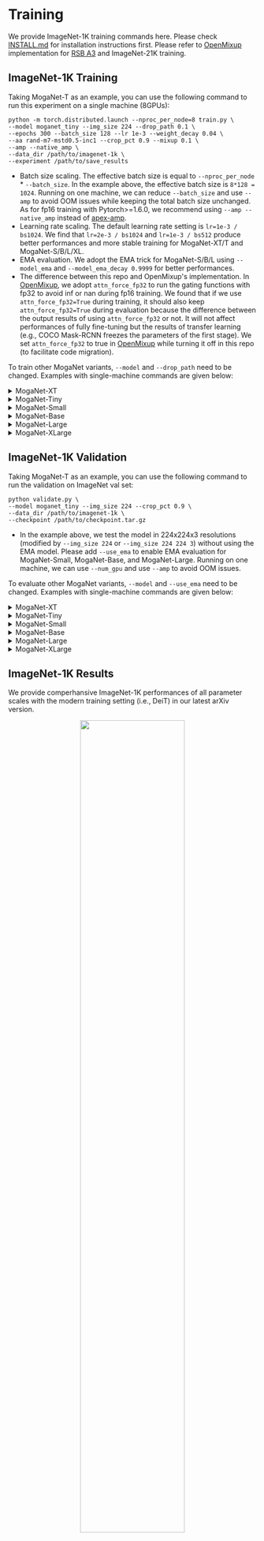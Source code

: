# Training

We provide ImageNet-1K training commands here. Please check [INSTALL.md](INSTALL.md) for installation instructions first. Please refer to [OpenMixup](https://github.com/Westlake-AI/openmixup/tree/main/configs/classification/imagenet/moganet) implementation for [RSB A3](https://arxiv.org/abs/2110.00476) and ImageNet-21K training.

## ImageNet-1K Training

Taking MogaNet-T as an example, you can use the following command to run this experiment on a single machine (8GPUs): 
```
python -m torch.distributed.launch --nproc_per_node=8 train.py \
--model moganet_tiny --img_size 224 --drop_path 0.1 \
--epochs 300 --batch_size 128 --lr 1e-3 --weight_decay 0.04 \
--aa rand-m7-mstd0.5-inc1 --crop_pct 0.9 --mixup 0.1 \
--amp --native_amp \
--data_dir /path/to/imagenet-1k \
--experiment /path/to/save_results
```

- Batch size scaling. The effective batch size is equal to `--nproc_per_node` * `--batch_size`. In the example above, the effective batch size is `8*128 = 1024`. Running on one machine, we can reduce `--batch_size` and use `--amp` to avoid OOM issues while keeping the total batch size unchanged. As for fp16 training with Pytorch>=1.6.0, we recommend using `--amp --native_amp` instead of [apex-amp](https://github.com/NVIDIA/apex).
- Learning rate scaling. The default learning rate setting is `lr=1e-3 / bs1024`. We find that `lr=2e-3 / bs1024` and `lr=1e-3 / bs512` produce better performances and more stable training for MogaNet-XT/T and MogaNet-S/B/L/XL.
- EMA evaluation. We adopt the EMA trick for MogaNet-S/B/L using `--model_ema` and `--model_ema_decay 0.9999` for better performances.
- The difference between this repo and OpenMixup's implementation. In [OpenMixup](https://github.com/Westlake-AI/openmixup), we adopt `attn_force_fp32` to run the gating functions with fp32 to avoid inf or nan during fp16 training. We found that if we use `attn_force_fp32=True` during training, it should also keep `attn_force_fp32=True` during evaluation because the difference between the output results of using `attn_force_fp32` or not. It will not affect performances of fully fine-tuning but the results of transfer learning (e.g., COCO Mask-RCNN freezes the parameters of the first stage). We set `attn_force_fp32` to true in [OpenMixup](https://github.com/Westlake-AI/openmixup) while turning it off in this repo (to facilitate code migration).

To train other MogaNet variants, `--model` and `--drop_path` need to be changed. Examples with single-machine commands are given below:

<details>
<summary>
MogaNet-XT
</summary>
Single-machine (8GPUs) with the input size of 224:

```
python -m torch.distributed.launch --nproc_per_node=8 train.py \
--model moganet_xtiny --img_size 224 --drop_path 0.05 \
--epochs 300 --batch_size 128 --lr 1e-3 --weight_decay 0.03 \
--aa rand-m7-mstd0.5-inc1 --crop_pct 0.9 --mixup 0.1 \
--amp --native_amp \
--data_dir /path/to/imagenet-1k \
--experiment /path/to/save_results
```
</details>

<details>
<summary>
MogaNet-Tiny
</summary>
Single-machine (8GPUs) with the input size of 224:

```
python -m torch.distributed.launch --nproc_per_node=8 train.py \
--model moganet_tiny --img_size 224 --drop_path 0.1 \
--epochs 300 --batch_size 128 --lr 1e-3 --weight_decay 0.04 \
--aa rand-m7-mstd0.5-inc1 --crop_pct 0.9 --mixup 0.1 \
--amp --native_amp \
--data_dir /path/to/imagenet-1k \
--experiment /path/to/save_results
```

Single-machine (8GPUs) with the input size of 256:

```
python -m torch.distributed.launch --nproc_per_node=8 train.py \
--model moganet_tiny --img_size 256 --drop_path 0.1 \
--epochs 300 --batch_size 128 --lr 1e-3 --weight_decay 0.04 \
--aa rand-m7-mstd0.5-inc1 --crop_pct 0.9 --mixup 0.1 \
--amp --native_amp \
--data_dir /path/to/imagenet-1k \
--experiment /path/to/save_results
```
</details>

<details>
<summary>
MogaNet-Small
</summary>
Single-machine (8GPUs) with the input size of 224 with EMA (you can evaluate it without EMA):

```
python -m torch.distributed.launch --nproc_per_node=8 train.py \
--model moganet_small --img_size 224 --drop_path 0.1 \
--epochs 300 --batch_size 128 --lr 1e-3 --weight_decay 0.05 \
--crop_pct 0.9 --min_lr 1e-5 \
--model_ema --model_ema_decay 0.9999 \
--data_dir /path/to/imagenet-1k \
--experiment /path/to/save_results
```
</details>

<details>
<summary>
MogaNet-Base
</summary>
Single-machine (8GPUs) with the input size of 224 with EMA:

```
python -m torch.distributed.launch --nproc_per_node=8 train.py \
--model moganet_base --img_size 224 --drop_path 0.2 \
--epochs 300 --batch_size 128 --lr 1e-3 --weight_decay 0.05 \
--crop_pct 0.9 --min_lr 1e-5 \
--model_ema --model_ema_decay 0.9999 \
--data_dir /path/to/imagenet-1k \
--experiment /path/to/save_results
```
</details>

<details>
<summary>
MogaNet-Large
</summary>
Single-machine (8GPUs) with the input size of 224 with EMA:

```
python -m torch.distributed.launch --nproc_per_node=8 train.py \
--model moganet_large --img_size 224 --drop_path 0.3 \
--epochs 300 --batch_size 128 --lr 1e-3 --weight_decay 0.05 \
--crop_pct 0.9 --min_lr 1e-5 \
--model_ema --model_ema_decay 0.9999 \
--data_dir /path/to/imagenet-1k \
--experiment /path/to/save_results
```
</details>

<details>
<summary>
MogaNet-XLarge
</summary>
Single-machine (8GPUs) with the input size of 224 and the batch size of 512 with EMA:

```
python -m torch.distributed.launch --nproc_per_node=8 train.py \
--model moganet_xlarge --img_size 224 --drop_path 0.4 \
--epochs 300 --batch_size 64 --lr 1e-3 --weight_decay 0.05 \
--crop_pct 0.9 --min_lr 1e-5 \
--model_ema --model_ema_decay 0.9999 \
--data_dir /path/to/imagenet-1k \
--experiment /path/to/save_results
```
</details>


## ImageNet-1K Validation

Taking MogaNet-T as an example, you can use the following command to run the validation on ImageNet val set: 
```
python validate.py \
--model moganet_tiny --img_size 224 --crop_pct 0.9 \
--data_dir /path/to/imagenet-1k \
--checkpoint /path/to/checkpoint.tar.gz
```

- In the example above, we test the model in 224x224x3 resolutions (modified by `--img_size 224` or `--img_size 224 224 3`) without using the EMA model. Please add `--use_ema` to enable EMA evaluation for MogaNet-Small, MogaNet-Base, and MogaNet-Large. Running on one machine, we can use `--num_gpu` and use `--amp` to avoid OOM issues.

To evaluate other MogaNet variants, `--model` and `--use_ema` need to be changed. Examples with single-machine commands are given below:

<details>
<summary>
MogaNet-XT
</summary>
Single-machine (8GPUs) validation with the input size of 224x224x3:

```
python validate.py \
--model moganet_xtiny --img_size 224 --crop_pct 0.9 --num_gpu 8 \
--data_dir /path/to/imagenet-1k \
--checkpoint /path/to/checkpoint.tar.gz
```
</details>

<details>
<summary>
MogaNet-Tiny
</summary>
Single-machine (8GPUs) validation with the input size of 224x224x3:

```
python validate.py \
--model moganet_tiny --img_size 224 --crop_pct 0.9 --num_gpu 8 \
--data_dir /path/to/imagenet-1k \
--checkpoint /path/to/checkpoint.tar.gz
```
</details>

<details>
<summary>
MogaNet-Small
</summary>
Single-machine (8GPUs) validation with the input size of 224x224x3:

```
python validate.py \
--model moganet_small --img_size 224 --crop_pct 0.9 --num_gpu 8 --use_ema \
--data_dir /path/to/imagenet-1k \
--checkpoint /path/to/checkpoint.tar.gz
```
</details>

<details>
<summary>
MogaNet-Base
</summary>
Single-machine (8GPUs) validation with the input size of 224x224x3:

```
python validate.py \
--model moganet_base --img_size 224 --crop_pct 0.9 --num_gpu 8 --use_ema \
--data_dir /path/to/imagenet-1k \
--checkpoint /path/to/checkpoint.tar.gz
```
</details>

<details>
<summary>
MogaNet-Large
</summary>
Single-machine (8GPUs) validation with the input size of 224x224x3:

```
python validate.py \
--model moganet_large --img_size 224 --crop_pct 0.9 --num_gpu 8 --use_ema \
--data_dir /path/to/imagenet-1k \
--checkpoint /path/to/checkpoint.tar.gz
```
</details>

<details>
<summary>
MogaNet-XLarge
</summary>
Single-machine (8GPUs) validation with the input size of 224x224x3:

```
python validate.py \
--model moganet_xlarge --img_size 224 --crop_pct 0.9 --num_gpu 8 --use_ema \
--data_dir /path/to/imagenet-1k \
--checkpoint /path/to/checkpoint.tar.gz
```
</details>


## ImageNet-1K Results

We provide comperhansive ImageNet-1K performances of all parameter scales with the modern training setting (i.e., DeiT) in our latest arXiv version.

<p align="center">
<img src="https://github-production-user-asset-6210df.s3.amazonaws.com/44519745/264760151-bd568286-e9ca-4346-b6e5-cf6d0b4aa20a.png" width=65% 
class="center">
</p>

<p align="center">
<img src="https://github-production-user-asset-6210df.s3.amazonaws.com/44519745/264760614-c9e5a369-1fdf-40c4-b496-a974826c0af9.png" width=65%
class="center">
</p>

We also provide comperhansive results of popular network architectures using RSB-A3 training settings.

<p align="center">
<img src="https://github-production-user-asset-6210df.s3.amazonaws.com/44519745/264761201-7d9d97a6-480a-43de-9b6c-0e6d6eb93d95.png" width=80%
class="center">
</p>
